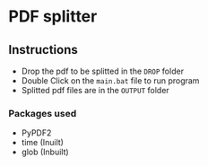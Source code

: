 # PDF splitter

## Instructions

- Drop the pdf to be splitted in the `DROP` folder
- Double Click on the `main.bat` file to run program
- Splitted pdf files are in the `OUTPUT` folder

### Packages used

- PyPDF2
- time (Inuilt)
- glob (Inbuilt)
